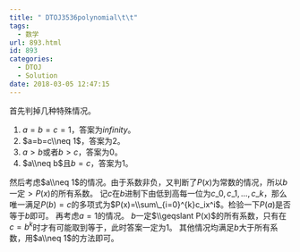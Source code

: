 ```yaml
---
title: " DTOJ3536polynomial\t\t"
tags:
  - 数学
url: 893.html
id: 893
categories:
  - DTOJ
  - Solution
date: 2018-03-05 12:47:15
---
```


首先判掉几种特殊情况。

1.  $a=b=c=1$，答案为$infinity$。
2.  $a=b=c\\neq 1$，答案为$2$。
3.  $a>b$或者$b>c$，答案为$0$。
4.  $a\\neq b$且$b=c$，答案为$1$。

然后考虑$a\\neq 1$的情况。由于系数非负，又判断了$P(x)$为常数的情况，所以$b$一定$>P(x)$的所有系数。 记$c$在$b$进制下由低到高每一位为$c\_0,c\_1,…,c\_k$，那么唯一满足$P(b)=c$的多项式为$P(x)=\\sum\_{i=0}^{k}c_ix^i$。检验一下$P(a)$是否等于$b$即可。 再考虑$a=1$的情况。 $b$一定$\\geqslant P(x)$的所有系数，只有在$c=b^k$时才有可能取到等于，此时答案一定为$1$。 其他情况均满足$b$大于所有系数，用$a\\neq 1$的方法即可。